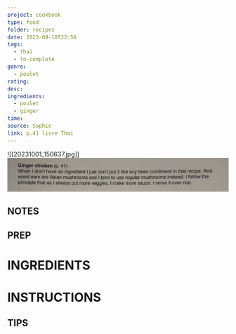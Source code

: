 ```yaml
---
project: cookbook
type: food
folder: recipes
date: 2023-09-10T22:58
tags:
  - thai
  - to-complete
genre:
  - poulet
rating: 
desc: 
ingredients:
  - poulet
  - ginger
time: 
source: Sophie
link: p.41 livre Thai
---
```

![[20231001_150637.jpg]]
![IMAGE](image_729.png)


## NOTES




## PREP


# INGREDIENTS


# INSTRUCTIONS


## TIPS



